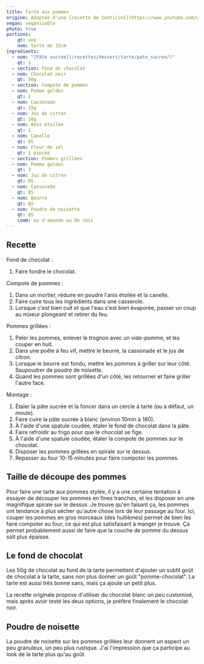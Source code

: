 ```yaml
---
title: Tarte aux pommes
origine: Adaptée d'une [recette de Conticini](https://www.youtube.com/watch?v=VM5ir0sAVTI)
vegan: veganisable
photo: true
portions:
    qt: une
    nom: tarte de 22cm
ingredients:
  - nom: "[Pâte sucrée](/recettes/dessert/tarte/pate_sucree/)"
    qt: 1
  - section: Fond de chocolat
  - nom: Chocolat noir
    qt: 50g
  - section: Compote de pommes
  - nom: Pomme golden
    qt: 2
  - nom: Cassonade
    qt: 15g
  - nom: Jus de citron
    qt: 10g
  - nom: Anis étoilée
    qt: 1
  - nom: Canelle
    qt: QS
  - nom: Fleur de sel
    qt: 1 pincée
  - section: Pommes grillées
  - nom: Pomme golden
    qt: 3
  - nom: Jus de citron
    qt: QS
  - nom: Cassonade
    qt: QS
  - nom: Beurre
    qt: QS
  - nom: Poudre de noisette
    qt: QS
    comm: ou d'amande ou de noix
---
```


Recette
-------

Fond de chocolat :
1. Faire fondre le chocolat.

Compote de pommes :
1. Dans un mortier, réduire en poudre l'anis étoilée et la canelle.
2. Faire cuire tous les ingrédients dans une casserole.
3. Lorsque c'est bien cuit et que l'eau s'est bien évaporée, passer un coup au mixeur plongeant et retirer du feu.

Pommes grillées :
1. Peler les pommes, enlever le trognon avec un vide-pomme, et les couper en huit.
2. Dans une poêle à feu vif, mettre le beurre, la cassonade et le jus de citron.
3. Lorsque le beurre est fondu, mettre les pommes à griller sur leur côté. Saupoudrer de poudre de noisette.
4. Quand les pommes sont grillées d'un côté, les retourner et faire griller l'autre face.

Montage :
1. Étaler la pâte sucrée et la foncer dans un cercle à tarte (ou à défaut, un moule).
2. Faire cuire la pâte sucrée à blanc (environ 10min à 180).
3. À l'aide d'une spatule coudée, étaler le fond de chocolat dans la pâte.
4. Faire refroidir au frigo pour que le chocolat se fige.
5. À l'aide d'une spatule coudée, étaler la compote de pommes sur le chocolat.
6. Disposer les pommes grillées en spirale sur le dessus.
7. Repasser au four 10-15 minutes pour faire compoter les pommes.

Taille de découpe des pommes
----------------------------

Pour faire une tarte aux pommes stylée,
il y a une certaine tentation à essayer de découper les pommes en fines tranches,
et les disposer en une magnifique spirale sur le dessus.
Je trouve qu'en faisant ça, les pommes ont tendance à plus sécher qu'autre chose lors de leur passage au four.
Ici, couper les pommes en gros morceaux (des huitièmes) permet de bien les faire compoter au four,
ce qui est plus satisfaisant à manger je trouve.
Ça permet probablement aussi de faire que la couche de pomme du dessus soit plus épaisse.

Le fond de chocolat
-------------------

Les 50g de chocolat au fond de la tarte permettent d'ajouter un subtil goût de chocolat à la tarte,
sans non plus donner un goût "pomme-chocolat".
La tarte est aussi très bonne sans, mais ça ajoute un petit plus.

La recette originale propose d'utiliser du chocolat blanc un peu customisé,
mais après avoir testé les deux options, je préfère finalement le chocolat noir.

Poudre de noisette
------------------

La poudre de noisette sur les pommes grillées leur donnent un aspect un peu granuleux, un peu plus rustique.
J'ai l'impression que ça participe au look de la tarte plus qu'au goût.

